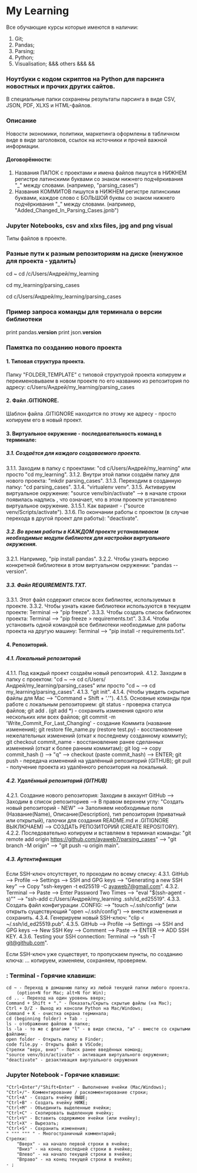 ﻿# My Learning
Все обучающие курсы которые имеются в наличии:
1. Git;
2. Pandas;
3. Parsing;
4. Python;
5. Visualisation;
&&& others &&&
&&

### Ноутбуки с кодом скриптов на Python для парсинга новостных и прочих других сайтов.
В специальные папки сохранены результаты парсинга в виде CSV, JSON, PDF, XLXS и HTML-файлов.

### Описание
Новости экономики, политики, маркетинга оформлены в табличном виде в виде заголовков, ссылок на источники и прочей важной информации.

#### Договорённости:
1. Названия ПАПОК с проектами и имена файлов пишутся в НИЖНЕМ регистре латинскими буквами со знаком нижнего подчёркивания "_" между словами.
	(например, "parsing_cases")
2. Названия КОММИТОВ пишутся в НИЖНЕМ регистре латинскими буквами, каждое слово с БОЛЬШОЙ буквы со знаком нижнего подчёркивания "_" между словами.
	(например, "Added_Changed_In_Parsing_Cases.jpnb")

### Jupyter Notebooks, csv and xlxs files, jpg and png visual
Типы файлов в проекте.

### Разные пути к разным репозиториям на диске (ненужное для проекта - удалить)
cd ~
cd /c/Users/Андрей/my_learning

cd my_learning/parsing_cases

cd c/Users/Андрей/my_learning/parsing_cases

### Пример запроса команды для терминала о версии библиотеки
print pandas.__version__
print json.__version__

### Памятка по созданию нового проекта

#### 1. Типовая структура проекта.
Папку "FOLDER_TEMPLATE" с типовой структурой проекта копируем и переименовываем в новом проекте по его названию из репозитория по адресу: c/Users/Андрей/my_learning/parsing_cases

#### 2. Файл .GITIGNORE.
Шаблон файла .GITIGNORE находится по этому же адресу - просто копируем его в новый проект.

#### 3. Виртуальное окружение - последовательность команд в терминале:

##### 3.1. Создаётся для каждого создаваемого проекта.
3.1.1. Заходим в папку с проектами: "cd c/Users/Андрей/my_learning" или просто "cd my_learning".
3.1.2. Внутри этой папки создаём папку для нового проекта: "mkdir parsing_cases".
3.1.3. Переходим в созданную папку: "cd parsing_cases".
3.1.4. "virtualenv venv".
3.1.5. Активируем виртуальное окружение: "source venv/bin/activate" --> в начале строки появилась надпись , что означает, что в этом проекте установлено виртуальное окружение.
	3.1.5.1. Как вариант - ("source venv/Scripts/activate").
3.1.6. По окончании работы с проектом (в случае перехода в другой проект для работы): "deactivate".

##### 3.2. Во время работы в КАЖДОМ проекте устанавливаем необходимые модули библиотек для настройки виртуального окружения.
3.2.1. Например, "pip install pandas".
3.2.2. Чтобы узнать версию конкретной библиотеки в этом виртуальном окружении: "pandas --version".

##### 3.3. Файл REQUIREMENTS.TXT.
3.3.1. Этот файл содержит список всех библиотек, используемых в проекте.
3.3.2. Чтобы узнать какие библиотеки используются в текущем проекте: Terminal --> "pip freeze".
3.3.3. Чтобы создать список библиотек проекта: Terminal --> "pip freeze > requirements.txt".
3.3.4. Чтобы установить одной командой все библиотеки необходимые для работы проекта на другую машину: Terminal --> "pip install -r requirements.txt".

#### 4. Репозиторий.

##### 4.1. Локальный репозиторий
4.1.1. Под каждый проект создаём новый репозиторий.
4.1.2. Заходим в папку с проектом: "cd ~ --> cd c/Users/Андрей/my_learning/parsing_cases" или просто "cd ~ --> cd my_learning/parsing_cases".
4.1.3. "git init".
4.1.4. (Чтобы увидеть скрытые файлы для Мас --> "Command + Shift + '.'").
4.1.5. Основные команды при работе с локальным репозиторием:
	git status - проверка статуса файлов;
	git add . (git add *) - сохранить изменения одного или нескольких или всех файлов;
	git commit -m 'Write_Commit_For_Last_Changing' - создание Коммита (название изменения);
	git restore file_name.py (restore test.py) - восстановление нежелательных изменений (откат к последнему созданному коммиту);
	git checkout commit_name - восстановление ранее сделанных изменений (откат к более ранним коммитам);
		git log --> copy commit_hash () --> "q" --> checkout (paste commit_hash) --> ENTER;
	git push - передача изменений на удалённый репозиторий (GITHUB);
	git pull - получение проекта из удалённого репозитория на локальный.

##### 4.2. Удалённый репозиторий (GITHUB)
4.2.1. Создание нового репозитория:
	Заходим в аккаунт GitHub --> Заходим в список репозиториев --> В правом верхнем углу: "Создать новый репозиторий - NEW" --> Заполняем необходимые поля (Название(Name), Описание(Description), тип репозитория (приватный или открытый), галочки для создания README.md и .GITIGNORE ВЫКЛЮЧАЕМ) --> СОЗДАТЬ РЕПОЗИТОРИЙ (CREATE REPOSITORY).
4.2.2. Последовательно копируем и вставляем в терминал команды:
	"git remote add origin https://github.com/ayaweb7/parsing_cases" --> "git branch -M origin" --> "git push -u origin main".
	
##### 4.3. Аутентификация
Если SSH-ключ отсутствует, то проходим по всему списку:
4.3.1. GitHub --> Profile --> Settings --> SSH and GPG keys --> "Generating a new SSH key" --> Copy "ssh-keygen -t ed25519 -C ayaweb7@gmail.com".
4.3.2. Terminal --> Paste --> Enter Password Two Times --> "eval "$(ssh-agent -s)"" --> "ssh-add c:/Users/Андрей/my_learning .ssh/id_ed25519".
4.3.3. Создать файл конфигурации .CONFIG: --> "touch ~/.ssh/config" (или открыть существующий "open ~/.ssh/config") --> внести изменения и сохранить.
4.3.4. Генерируем новый SSH-ключ: "clip < ~/.ssh/id_ed25519.pub".
4.3.5. GitHub --> Profile --> Settings --> SSH and GPG keys --> New SSH Key --> Comment --> Paste --> ENTER --> ADD SSH KEY.
4.3.6. Testing your SSH connection: Terminal --> "ssh -T git@github.com".

Если SSH-ключ уже существует, то пропускаем пункты, по созданию ключа: ... копируем, изменяем, сохраняем, проверяем.

### : Terminal - Горячие клавиши:
	cd ~ - Переход в домашнюю папку из любой текущей папки любого проекта.
		(option+N for Mac; alt+N for Win);
	cd .. - Переход на один уровень вверх;
	Command + Shift + "." - Показать/Скрыть скрытые файлы (на Мас);
	Ctrl + D/Z - Выход из консоли Python на Мас/Windows;
	Command + K - очистка окрана терминала;
	cd (beginning folder) + Tab - ;
	ls - отображение файлов в папке;
	ls -la - то же с флагами "l" - в виде списка, "a" - вместе со скрытыми файлами;
	open folder - Открыть папку в Finder;
	code file.py - Открыть файл в VSCode;
	Стрелки "верх, вниз" - Поиск ранее введённых команд;
	"source venv/bin/activate" - активация виртуального окружения;
	"deactivate" - дезактивация виртуального окружения

### Jupyter Notebook - Горячие клавиши:
	"Ctrl+Enter"/"Shift+Enter" - Выполнение ячейки (Mac/Windows);
	"Ctrl+/"- Комментирование / раскомментирование строки;
	"Ctrl+A" - Создать ячейку ВЫШЕ;
	"Ctrl+B" - Создать ячейку НИЖЕ;
	"Ctrl+M" - Объединить выделенные ячейки;
	"Ctrl+C" - Скопировать выделенную ячейку;
	"Ctrl+V" - Вставить содержимое ячейки (или ячейку);
	"Ctrl+X" - Вырезать;
	"Ctrl+S" - Сохранить изменения;
	" """ """ " - Многостраничный комментарий;
	Стрелки:
		"Вверх" - на начало первой строки в ячейке;
		"Вниз" - на конец последней строки в ячейке;
		"Влево" - на начало текущей строки в ячейке;
		"Вправо" - на конец текущей строки в ячейке;
	- ;
	

